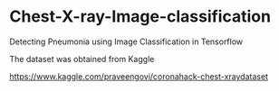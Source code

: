 # Chest-X-ray-Image-classification
Detecting Pneumonia using Image Classification in Tensorflow

The dataset was obtained from Kaggle

https://www.kaggle.com/praveengovi/coronahack-chest-xraydataset
